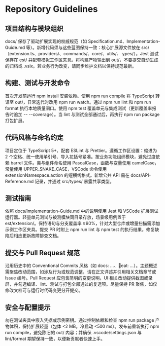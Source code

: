 ﻿# Repository Guidelines

## 项目结构与模块组织

docs/ 保存了驱动扩展实现的权威规范（如 Specification.md、Implementation-Guide.md 等）。新增代码须与这些蓝图保持一致：核心扩展源文件放在 src/（extension.ts、providers/、commands/、core/、utils/、 ypes/），Jest 测试保存在 est/ 并配套模拟工作区夹具。将构建产物输出到 out/，不要提交自动生成的归档或 .vsix。若业务行为改变，请同步维护文档以保持规范最新。

## 构建、测试与开发命令

首次开发前运行
npm install 安装依赖。使用
npm run compile 将 TypeScript 转译至 out/，日常迭代时改用
npm run watch。通过
npm run lint 和
npm run format 执行本地质量闸口。使用
npm test 覆盖单元与集成测试（更新覆盖率报告时追加 -- --coverage）。当 lint 与测试全部通过后，再执行
npm run package 打包扩展。

## 代码风格与命名约定

项目定位于 TypeScript 5+，配套 ESLint 与 Prettier。遵循工作区设置：缩进为 2 个空格、统一使用单引号、导入花括号紧凑。按业务功能组织模块，避免过度依赖 barrel 文件。类与组件命名使用 PascalCase，函数与变量使用 camelCase，常量使用 UPPER_SNAKE_CASE，VSCode 命令使用 extensionNamespace.action 的短横线格式。新增公共 API 需在 docs/API-Reference.md 记录，并通过 src/types/ 暴露共享类型。

## 测试指南

依照 docs/Implementation-Guide.md 中的说明使用 Jest 和 VSCode 扩展测试运行器。轻量单元测试与被测模块同目录存放，场景级用例置于 est/extension/。保持语句与分支覆盖率 ≥90%，针对大型仓库或增量扫描需添加示例工作区夹具。提交 PR 时附上
npm run lint 与
npm test 的执行结果，修复缺陷后相应更新故障排查文档。

## 提交与 Pull Request 规范

沿用历史中的 Conventional Commits 风格（如 docs: ...、eat: ...）。主题概述需聚焦改动范围，如涉及行为或规范调整，请在正文详述并引用相关文档章节或 Issue 编号。Pull Request 应包含简明的变更说明，UI 相关改动提供截图或录屏，并勾选编译、lint、测试与打包全部通过的复选项。尽量保持 PR 聚焦，如仅修改文档可与运行时代码变更分开提交。

## 安全与配置提示

勿在测试夹具中嵌入凭据或示例密钥。通过控制依赖和检查
npm run package 产物体积，保持扩展轻量（包体 <2 MB，冷启动 <500 ms）。发布前重新执行
npm run compile，避免陈旧的 out/ 内容；并确保 .vscode/settings.json 与 lint/format 期望保持一致，以便新贡献者快速上手。
